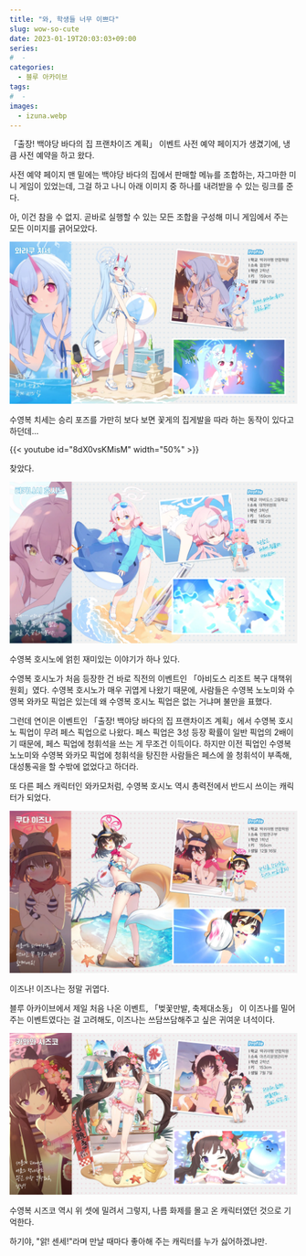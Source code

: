 ```yaml
---
title: "와, 학생들 너무 이쁘다"
slug: wow-so-cute
date: 2023-01-19T20:03:03+09:00
series:
#  - 
categories:
  - 블루 아카이브
tags:
#  - 
images:
  - izuna.webp
---
```


「출장! 백야당 바다의 집 프랜차이즈 계획」 이벤트 사전 예약 페이지가 생겼기에, 냉큼 사전 예약을 하고 왔다.

사전 예약 페이지 맨 밑에는 백야당 바다의 집에서 판매할 메뉴를 조합하는, 자그마한 미니 게임이 있었는데, 그걸 하고 나니 아래 이미지 중 하나를 내려받을 수 있는 링크를 준다.

아, 이건 참을 수 없지. 곧바로 실행할 수 있는 모든 조합을 구성해 미니 게임에서 주는 모든 이미지를 긁어모았다.

![](chise.webp)

수영복 치세는 승리 포즈를 가만히 보다 보면 꽃게의 집게발을 따라 하는 동작이 있다고 하던데...

{{< youtube id="8dX0vsKMisM" width="50%" >}}

찾았다.

![](hoshino.webp)

수영복 호시노에 얽힌 재미있는 이야기가 하나 있다.

수영복 호시노가 처음 등장한 건 바로 직전의 이벤트인 「아비도스 리조트 복구 대책위원회」였다.
수영복 호시노가 매우 귀엽게 나왔기 때문에, 사람들은 수영복 노노미와 수영복 와카모 픽업은 있는데 왜 수영복 호시노 픽업은 없는 거냐며 불만을 표했다.

그런데 연이은 이벤트인 「출장! 백야당 바다의 집 프랜차이즈 계획」에서 수영복 호시노 픽업이 무려 페스 픽업으로 나왔다.
페스 픽업은 3성 등장 확률이 일반 픽업의 2배이기 때문에, 페스 픽업에 청휘석을 쓰는 게 무조건 이득이다.
하지만 이전 픽업인 수영복 노노미와 수영복 와카모 픽업에 청휘석을 탕진한 사람들은 페스에 쓸 청휘석이 부족해, 대성통곡을 할 수밖에 없었다고 하더라.

또 다른 페스 캐릭터인 와카모처럼, 수영복 호시노 역시 총력전에서 반드시 쓰이는 캐릭터가 되었다.

![](izuna.webp)

이즈나! 이즈나는 정말 귀엽다.

블루 아카이브에서 제일 처음 나온 이벤트, 「벚꽃만발, 축제대소동」 이 이즈나를 밀어주는 이벤트였다는 걸 고려해도, 이즈나는 쓰담쓰담해주고 싶은 귀여운 녀석이다.

![](shizuko.webp)

수영복 시즈코 역시 위 셋에 밀려서 그렇지, 나름 화제를 몰고 온 캐릭터였던 것으로 기억한다.

하기야, "앍! 센세!"라며 만날 때마다 좋아해 주는 캐릭터를 누가 싫어하겠냐만.
